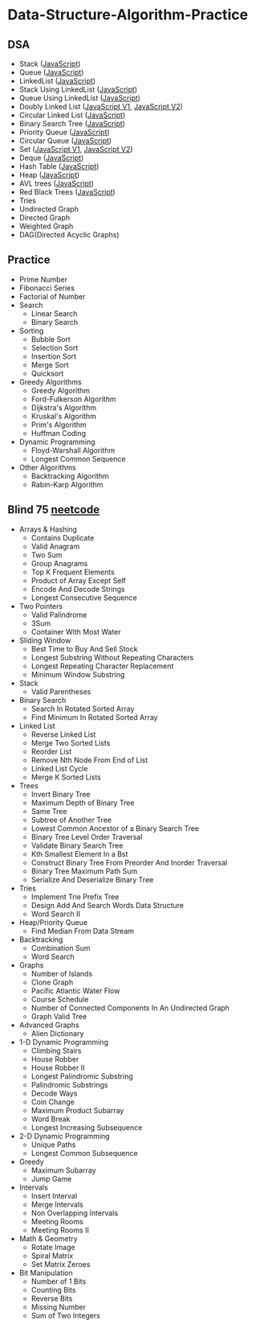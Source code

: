 # Data-Structure-Algorithm-Practice
## DSA
- Stack ([JavaScript](DSA/stack.js))
- Queue ([JavaScript](DSA/queue.js))
- LinkedList ([JavaScript](DSA/linked-list.js))
- Stack Using LinkedList ([JavaScript](DSA/stack-using-linked-list.js))
- Queue Using LinkedList ([JavaScript](DSA/queue-using-linked-list.js))
- Doubly Linked List ([JavaScript V1](DSA/doubly-linked-list-v1.js), [JavaScript V2](DSA/doubly-linked-list-v2.js))
- Circular Linked List ([JavaScript](DSA//circular-linked-list.js))
- Binary Search Tree ([JavaScript](DSA/binary-search-tree.js))
- Priority Queue ([JavaScript](DSA/priority-queue.js))
- Circular Queue ([JavaScript](DSA/circular-queue.js))
- Set ([JavaScript V1](DSA/set-v1.js), [JavaScript V2](DSA/set-v2.js))
- Deque ([JavaScript](DSA/deque.js))
- Hash Table ([JavaScript](DSA/hash-table.js))
- Heap ([JavaScript](DSA/heap.js))
- AVL trees ([JavaScript](DSA/avl-tree.js))
- Red Black Trees ([JavaScript](DSA/red-black-tree.js))
- Tries
- Undirected Graph
- Directed Graph
- Weighted Graph
- DAG(Directed Acyclic Graphs)

## Practice
- Prime Number
- Fibonacci Series
- Factorial of Number
- Search
    - Linear Search
    - Binary Search
- Sorting
    - Bubble Sort
    - Selection Sort
    - Insertion Sort
    - Merge Sort
    - Quicksort
- Greedy Algorithms
    - Greedy Algorithm
    - Ford-Fulkerson Algorithm
    - Dijkstra's Algorithm
    - Kruskal's Algorithm
    - Prim's Algorithm
    - Huffman Coding
- Dynamic Programming
    - Floyd-Warshall Algorithm
    - Longest Common Sequence
- Other Algorithms
    - Backtracking Algorithm
    - Rabin-Karp Algorithm

## Blind 75 [neetcode](https://neetcode.io/practice)
- Arrays & Hashing
    - Contains Duplicate
    - Valid Anagram
    - Two Sum
    - Group Anagrams
    - Top K Frequent Elements
    - Product of Array Except Self
    - Encode And Decode Strings
    - Longest Consecutive Sequence
- Two Pointers
    - Valid Palindrome
    - 3Sum
    - Container With Most Water
- Sliding Window
    - Best Time to Buy And Sell Stock
    - Longest Substring Without Repeating Characters
    - Longest Repeating Character Replacement
    - Minimum Window Substring
- Stack
    - Valid Parentheses
- Binary Search
    - Search In Rotated Sorted Array
    - Find Minimum In Rotated Sorted Array
- Linked List
    - Reverse Linked List
    - Merge Two Sorted Lists
    - Reorder List
    - Remove Nth Node From End of List
    - Linked List Cycle
    - Merge K Sorted Lists
- Trees
    - Invert Binary Tree
    - Maximum Depth of Binary Tree
    - Same Tree
    - Subtree of Another Tree
    - Lowest Common Ancestor of a Binary Search Tree
    - Binary Tree Level Order Traversal
    - Validate Binary Search Tree
    - Kth Smallest Element In a Bst
    - Construct Binary Tree From Preorder And Inorder Traversal
    - Binary Tree Maximum Path Sum
    - Serialize And Deserialize Binary Tree
- Tries
    - Implement Trie Prefix Tree
    - Design Add And Search Words Data Structure
    - Word Search II
- Heap/Priority Queue
    - Find Median From Data Stream
- Backtracking
    - Combination Sum
    - Word Search
- Graphs
    - Number of Islands
    - Clone Graph
    - Pacific Atlantic Water Flow
    - Course Schedule
    - Number of Connected Components In An Undirected Graph
    - Graph Valid Tree
- Advanced Graphs
    - Alien Dictionary
- 1-D Dynamic Programming
    - Climbing Stairs
    - House Robber
    - House Robber II
    - Longest Palindromic Substring
    - Palindromic Substrings
    - Decode Ways
    - Coin Change
    - Maximum Product Subarray
    - Word Break
    - Longest Increasing Subsequence
- 2-D Dynamic Programming
    - Unique Paths
    - Longest Common Subsequence
- Greedy
    - Maximum Subarray
    - Jump Game
- Intervals
    - Insert Interval
    - Merge Intervals
    - Non Overlapping Intervals
    - Meeting Rooms
    - Meeting Rooms II
- Math & Geometry
    - Rotate Image
    - Spiral Matrix
    - Set Matrix Zeroes
- Bit Manipulation
    - Number of 1 Bits
    - Counting Bits
    - Reverse Bits
    - Missing Number
    - Sum of Two Integers